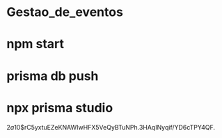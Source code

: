 # Gestao_de_eventos

# npm start

# prisma db push

# npx prisma studio



$2a$10$rC5yxtuEZeKNAWIwHFX5VeQyBTuNPh.3HAqINyqif/YD6cTPY4QF.